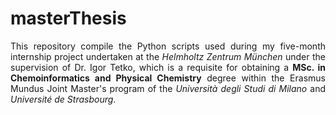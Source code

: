 # masterThesis 
<div align="justify">
This repository compile the Python scripts used during my five-month internship project undertaken at the <i>Helmholtz Zentrum München</i> under the supervision of Dr. Igor Tetko, which is a requisite for obtaining a <b>MSc. in Chemoinformatics and Physical Chemistry</b> degree within the Erasmus Mundus Joint Master's program of the <i>Università degli Studi di Milano</i> and <i>Université de Strasbourg</i>.
</div>

